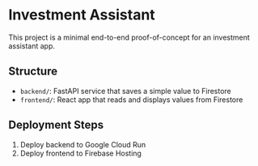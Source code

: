 # Investment Assistant

This project is a minimal end-to-end proof-of-concept for an investment assistant app.

## Structure

- `backend/`: FastAPI service that saves a simple value to Firestore
- `frontend/`: React app that reads and displays values from Firestore

## Deployment Steps

1. Deploy backend to Google Cloud Run
2. Deploy frontend to Firebase Hosting
